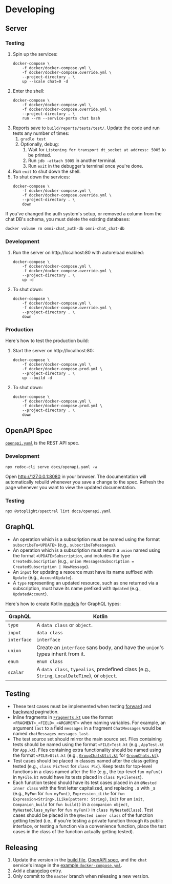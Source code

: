 # Developing

## Server

### Testing

1. Spin up the services:
    ```
    docker-compose \
        -f docker/docker-compose.yml \
        -f docker/docker-compose.override.yml \
        --project-directory . \
        up --scale chat=0 -d
    ```
1. Enter the shell:
    ```
    docker-compose \
        -f docker/docker-compose.yml \
        -f docker/docker-compose.override.yml \
        --project-directory . \
        run --rm --service-ports chat bash
    ```
1. Reports save to `build/reports/tests/test/`. Update the code and run tests any number of times: 
    1. `gradle test`
    1. Optionally, debug:
        1. Wait for `Listening for transport dt_socket at address: 5005` to be printed.
        1. Run `jdb -attach 5005` in another terminal.
        1. Run `exit` in the debugger's terminal once you're done. 
1. Run `exit` to shut down the shell.
1. To shut down the services:
    ```
    docker-compose \
        -f docker/docker-compose.yml \
        -f docker/docker-compose.override.yml \
        --project-directory . \
        down
    ```

If you've changed the auth system's setup, or removed a column from the chat DB's schema, you must delete the existing databases:
```
docker volume rm omni-chat_auth-db omni-chat_chat-db
```

### Development

1. Run the server on http://localhost:80 with autoreload enabled:
    ```
    docker-compose \
        -f docker/docker-compose.yml \
        -f docker/docker-compose.override.yml \
        --project-directory . \
        up -d
    ```
1. To shut down:
    ```
    docker-compose \
        -f docker/docker-compose.yml \
        -f docker/docker-compose.override.yml \
        --project-directory . \
        down
    ```

### Production

Here's how to test the production build:
1. Start the server on http://localhost:80:
    ```
    docker-compose \
        -f docker/docker-compose.yml \
        -f docker/docker-compose.prod.yml \
        --project-directory . \
        up --build -d
    ```
1. To shut down:
    ```
    docker-compose \
        -f docker/docker-compose.yml \
        -f docker/docker-compose.prod.yml \
        --project-directory . \
        down
    ```

## OpenAPI Spec

[`openapi.yaml`](openapi.yaml) is the REST API spec.

### Development

```
npx redoc-cli serve docs/openapi.yaml -w
```

Open http://127.0.0.1:8080 in your browser. The documentation will automatically rebuild whenever you save a change to the spec. Refresh the page whenever you want to view the updated documentation.

### Testing

```
npx @stoplight/spectral lint docs/openapi.yaml
```

## GraphQL

- An operation which is a subscription must be named using the format `subscribeTo<UPDATE>` (e.g., `subscribeToMessages`).
- An operation which is a subscription must return a `union` named using the format `<UPDATE>Subscription`, and includes the type `CreatedSubscription` (e.g., `union MessagesSubscription = CreatedSubscription | NewMessage`).
- An `input` for updating a resource must have its name suffixed with `Update` (e.g., `AccountUpdate`).
- A `type` representing an updated resource, such as one returned via a subscription, must have its name prefixed with `Updated` (e.g., `UpdatedAccount`).

Here's how to create Kotlin [models](../src/main/kotlin/graphql/routing/Models.kt) for GraphQL types:

|GraphQL|Kotlin|
|---|---|
|`type`|A `data class` or `object`.|
|`input`|`data class`|
|`interface`|`interface`|
|`union`|Create an `interface` sans body, and have the `union`'s types inherit from it.|
|`enum`|`enum class`|
|`scalar`|A `data class`, `typealias`, predefined class (e.g., `String`, `LocalDateTime`), or `object`.|

## Testing

- These test cases must be implemented when testing [forward](ForwardPaginationTest.kt) and [backward](BackwardPaginationTest.kt) pagination.
- Inline fragments in [`Fragments.kt`](../src/test/kotlin/graphql/operations/Fragments.kt) use the format `<FRAGMENT>_<FIELD>_<ARGUMENT>` when naming variables. For example, an argument `last` to a field `messages` in a fragment `ChatMessages` would be named `chatMessages_messages_last`.
- The test source set should mirror the main source set. Files containing tests should be named using the format `<FILE>Test.kt` (e.g., `AppTest.kt` for `App.kt`). Files containing extra functionality should be named using the format `<FILE>Util.kt` (e.g., [`GroupChatsUtil.kt`](../src/test/kotlin/db/tables/GroupChatsUtil.kt) for [`GroupChats.kt`](../src/main/kotlin/db/tables/GroupChats.kt)).
- Test cases should be placed in classes named after the class getting tested (e.g., `class PicTest` for `class Pic`). Keep tests for top-level functions in a class named after the file (e.g., the top-level `fun myFun()` in `MyFile.kt` would have its tests placed in `class MyFileTest`).
- Each function tested should have its test cases placed in an `@Nested inner class` with the first letter capitalized, and replacing `.`s with `_`s (e.g., `MyFun` for `fun myFun()`, `Expression_iLike` for `fun Expression<String>.iLike(pattern: String)`, `Init` for an `init`, `Companion_build` for `fun build()` in a `companion object`, `MyNestedClass_myFun` for `fun myFun()` in `class MyNestedClass`). Test cases should be placed in the `@Nested inner class` of the function getting tested (i.e., if you're testing a private function through its public interface, or testing a function via a convenience function, place the test cases in the class of the function actually getting tested).

## Releasing

1. Update the version in the [build file](../build.gradle.kts), [OpenAPI spec](openapi.yaml), and the `chat` service's image in the [example `docker-compose.yml`](docker-compose.yml).
1. Add a [changelog](CHANGELOG.md) entry.
1. Only commit to the `master` branch when releasing a new version.